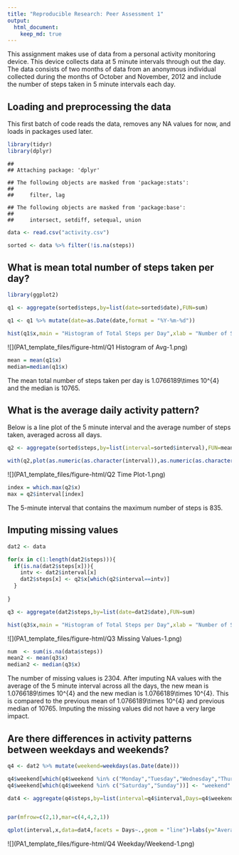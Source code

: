 ```yaml
---
title: "Reproducible Research: Peer Assessment 1"
output: 
  html_document:
    keep_md: true
---
```


This assignment makes use of data from a personal activity monitoring device. This device collects data at 5 minute intervals through out the day. The data consists of two months of data from an anonymous individual collected during the months of October and November, 2012 and include the number of steps taken in 5 minute intervals each day.    

## Loading and preprocessing the data

This first batch of code reads the data, removes any NA values for now, and loads in packages used later.


```r
library(tidyr)
library(dplyr)
```

```
## 
## Attaching package: 'dplyr'
```

```
## The following objects are masked from 'package:stats':
## 
##     filter, lag
```

```
## The following objects are masked from 'package:base':
## 
##     intersect, setdiff, setequal, union
```

```r
data <- read.csv("activity.csv")

sorted <- data %>% filter(!is.na(steps)) 
```


## What is mean total number of steps taken per day?




```r
library(ggplot2)

q1 <- aggregate(sorted$steps,by=list(date=sorted$date),FUN=sum)

q1 <- q1 %>% mutate(date=as.Date(date,format = "%Y-%m-%d")) 

hist(q1$x,main = "Histogram of Total Steps per Day",xlab = "Number of Steps")
```

![](PA1_template_files/figure-html/Q1 Histogram of Avg-1.png)<!-- -->


```r
mean = mean(q1$x)
median=median(q1$x)
```

The mean total number of steps taken per day is 1.0766189\times 10^{4} and the median is 10765.

## What is the average daily activity pattern?

Below is a line plot of the 5 minute interval and the average number of steps taken, averaged across all days.


```r
q2 <- aggregate(sorted$steps,by=list(interval=sorted$interval),FUN=mean)

with(q2,plot(as.numeric(as.character(interval)),as.numeric(as.character(x)),type="l",xlab = "5 Min Intervals",ylab = "Average Steps take Across all Days",main = "Average Number of Steps at Each Interval"))
```

![](PA1_template_files/figure-html/Q2 Time Plot-1.png)<!-- -->


```r
index = which.max(q2$x)
max = q2$interval[index]
```

The 5-minute interval that contains the maximum number of steps is 835.

## Imputing missing values


```r
dat2 <- data

for(x in c(1:length(dat2$steps))){
  if(is.na(dat2$steps[x])){
    intv <- dat2$interval[x]
    dat2$steps[x] <- q2$x[which(q2$interval==intv)]
  }
  
}

q3 <- aggregate(dat2$steps,by=list(date=dat2$date),FUN=sum)

hist(q3$x,main = "Histogram of Total Steps per Day",xlab = "Number of Steps")
```

![](PA1_template_files/figure-html/Q3 Missing Values-1.png)<!-- -->



```r
num  <- sum(is.na(data$steps))
mean2 <- mean(q3$x)
median2 <- median(q3$x)
```
The number of missing values is 2304. After imputing NA values with the average of the 5 minute interval across all the days, the new mean is 1.0766189\times 10^{4} and the new median is 1.0766189\times 10^{4}. This is compared to the previous mean of 1.0766189\times 10^{4} and previous median of 10765. Imputing the missing values did not have a very large impact.


## Are there differences in activity patterns between weekdays and weekends?


```r
q4 <- dat2 %>% mutate(weekend=weekdays(as.Date(date)))

q4$weekend[which(q4$weekend %in% c("Monday","Tuesday","Wednesday","Thursday","Friday"))] <- "weekday"
q4$weekend[which(q4$weekend %in% c("Saturday","Sunday"))] <- "weekend"

dat4 <- aggregate(q4$steps,by=list(interval=q4$interval,Days=q4$weekend),FUN=mean)


par(mfrow=c(2,1),mar=c(4,4,2,1))

qplot(interval,x,data=dat4,facets = Days~.,geom = "line")+labs(y="Average Steps",x="5 min Intervals")
```

![](PA1_template_files/figure-html/Q4 Weekday/Weekend-1.png)<!-- -->
